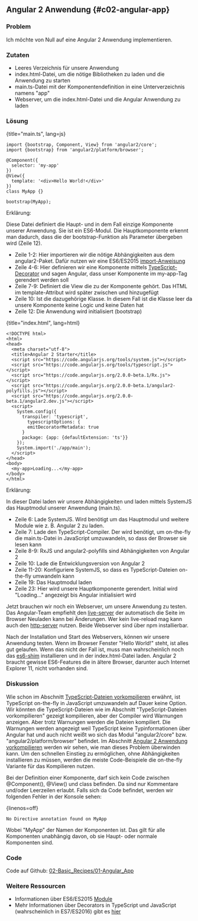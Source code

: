 ## Angular 2 Anwendung {#c02-angular-app}

### Problem

Ich möchte von Null auf eine Angular 2 Anwendung implementieren.

### Zutaten
* Leeres Verzeichnis für unsere Anwendung
* index.html-Datei, um die nötige Bibliotheken zu laden und die Anwendung zu starten
* main.ts-Datei mit der Komponentendefinition in eine Unterverzeichnis namens "app"
* Webserver, um die index.html-Datei und die Angular Anwendung zu laden

### Lösung

{title="main.ts", lang=js}
```
import {bootstrap, Component, View} from 'angular2/core';
import {bootstrap} from 'angular2/platform/browser';

@Component({
  selector: 'my-app'
})
@View({
  template: '<div>Hello World!</div>'
})
class MyApp {}

bootstrap(MyApp);
```

Erklärung:

Diese Datei definiert die Haupt- und in dem Fall einzige Komponente unserer Anwendung. Sie ist ein ES6-Modul.
Die Hauptkomponente erkennt man dadurch, dass die der bootstrap-Funktion als Parameter übergeben wird (Zeile 12).

* Zeile 1-2: Hier importieren wir die nötige Abhängigkeiten aus dem angular2-Paket. Dafür nutzen wir eine ES6/ES2015 [import-Anweisung](https://developer.mozilla.org/en-US/docs/Web/JavaScript/Reference/Statements/import)
* Zeile 4-6: Hier definieren wir eine Komponente mittels [TypeScript-Decorator](#gl-decorator) und sagen Angular, dass unser Komponente im my-app-Tag gerendert werden soll
* Zeile 7-9: Definiert die View die zu der Komponente gehört. Das HTML im template-Attribut wird später zwischen <my-tag> und </my-tag> hinzugefügt
* Zeile 10: Ist die dazugehörige Klasse. In diesem Fall ist die Klasse leer da unsere Komponente keine Logic und keine Daten hat
* Zeile 12: Die Anwendung wird initialisiert (bootstrap)

{title="index.html", lang=html}
```
<!DOCTYPE html>
<html>
<head>
  <meta charset="utf-8">
  <title>Angular 2 Starter</title>
  <script src="https://code.angularjs.org/tools/system.js"></script>
  <script src="https://code.angularjs.org/tools/typescript.js"></script>
  <script src="https://code.angularjs.org/2.0.0-beta.1/Rx.js"></script>
  <script src="https://code.angularjs.org/2.0.0-beta.1/angular2-polyfills.js"></script>
  <script src="https://code.angularjs.org/2.0.0-beta.1/angular2.dev.js"></script>
  <script>
    System.config({
      transpiler: 'typescript',
        typescriptOptions: {
        emitDecoratorMetadata: true
      }
      package: {app: {defaultExtension: 'ts'}}
    });
    System.import('./app/main');
  </script>
</head>
<body>
  <my-app>Loading...</my-app>
</body>
</html>
```

Erklärung:

In dieser Datei laden wir unsere Abhängigkeiten und laden mittels SystemJS das Hauptmodul unserer Anwendung (main.ts).

* Zeile 6: Lade SystemJS. Wird benötigt um das Hauptmodul und weitere Module wie z. B. Angular 2 zu laden.
* Zeile 7: Lade den TypeScript-Compiler. Der wird benötigt, um on-the-fly die main.ts-Datei in JavaScript umzuwandeln, so dass der Browser sie lesen kann
* Zeile 8-9: RxJS und angular2-polyfills sind Abhängigkeiten von Angular 2
* Zeile 10: Lade die Entwicklungsversion von Angular 2
* Zeile 11-20: Konfiguriere SystemJS, so dass es TypeScript-Dateien on-the-fly umwandeln kann
* Zeile 19: Das Hauptmodul laden
* Zeile 23: Hier wird unsere Hauptkomponente gerendert. Initial wird "Loading..." angezeigt bis Angular initialisiert wird

Jetzt brauchen wir noch ein Webserver, um unsere Anwendung zu testen. Das Angular-Team empfiehlt den [live-server](https://www.npmjs.com/package/live-server) der automatisch die Seite im Browser Neuladen kann bei Änderungen. Wer kein live-reload mag kann auch den [http-server](https://www.npmjs.com/package/http-server) nutzen. Beide Webserver sind über npm installierbar.

Nach der Installation und Start des Webservers, können wir unsere Anwendung testen. Wenn im Browser Fenster "Hello World!" steht, ist alles gut gelaufen. Wenn das nicht der Fall ist, muss man wahrscheinlich noch das [es6-shim](https://www.npmjs.com/package/es6-shim) installieren und in der index.html-Datei laden. Angular 2 braucht gewisse ES6-Features die in ältere Browser, darunter auch Internet Explorer 11, nicht vorhanden sind.

### Diskussion

Wie schon im Abschnitt [TypeScript-Dateien vorkompilieren](#c01-precompile) erwähnt, ist TypeScript on-the-fly in JavaScript umzuwandeln auf Dauer keine Option.
Wir könnten die TypeScript-Dateien wie im Abschnitt "TypeScript-Dateien vorkompilieren" gezeigt kompilieren, aber der Compiler wird Warnungen anzeigen. Aber trotz Warnungen werden die Dateien kompiliert. Die Warnungen werden angezeigt weil TypeScript keine Typinformationen über Angular hat und auch nicht weißt wo sich das Modul "angular2/core" bzw. "angular2/platform/browser" befindet.
Im Abschnitt [Angular 2 Anwendung vorkompilieren](#c02-precompile-angular-app) werden wir sehen, wie man dieses Problem überwinden kann.
Um den schnellen Einstieg zu ermöglichen, ohne Abhängigkeiten installieren zu müssen, werden die meiste Code-Beispiele die on-the-fly Variante für das Kompilieren nutzen.

Bei der Definition einer Komponente, darf sich kein Code zwischen @Component(), @View() und class befinden. Da sind nur Kommentare und/oder Leerzeilen erlaubt. Falls sich da Code befindet, werden wir folgenden Fehler in der Konsole sehen:

{linenos=off}
```text
No Directive annotation found on MyApp
```

Wobei "MyApp" der Namen der Komponenten ist. Das gilt für alle Komponenten unabhängig davon, ob sie Haupt- oder normale Komponenten sind.

### Code

Code auf Github: [02-Basic\_Recipes/01-Angular\_App](https://github.com/jsperts/angular2_kochbuch_code/tree/master/02-Basic_Recipes/01-Angular_App)

### Weitere Ressourcen

* Informationen über ES6/ES2015 [Module](http://exploringjs.com/es6/ch_modules.html)
* Mehr Informationen über Decorators in TypeScript und JavaScript (wahrscheinlich in ES7/ES2016) gibt es [hier](https://github.com/wycats/javascript-decorators)

